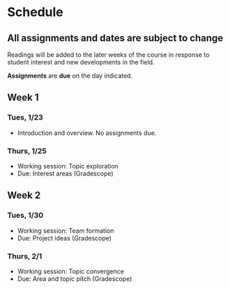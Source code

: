 # Schedule

## All assignments and dates are subject to change

Readings will be added to the later weeks of the course in response to student interest and new developments in the field. 

**Assignments** are **due** on the day indicated.

## Week 1
### Tues, 1/23
* Introduction and overview. No assignments due.

### Thurs, 1/25
* Working session: Topic exploration
* Due: Interest areas (Gradescope)

## Week 2
### Tues, 1/30
* Working session: Team formation
* Due: Project ideas (Gradescope)

### Thurs, 2/1
* Working session: Topic convergence
* Due: Area and topic pitch (Gradescope)

